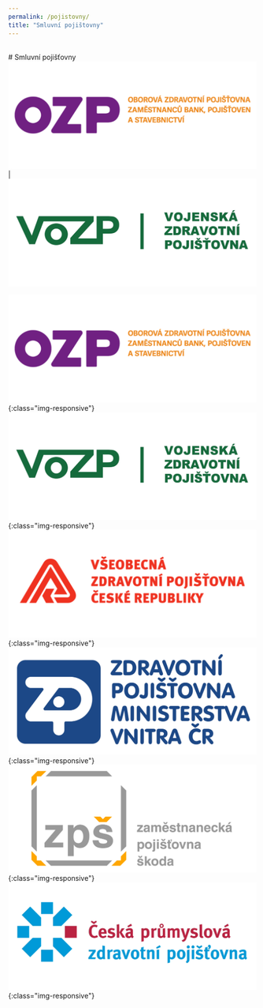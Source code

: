 ```yaml
---
permalink: /pojistovny/
title: "Smluvní pojištovny"
---
```

<br/>
# Smluvní pojišťovny

<a href="https://www.ozp.cz/" target="_blank">
  <img src="/assets/images/pojišťovny/OZP.png" alt="OZP" width="600"/>
<a/> |  <a href="https://www.vozp.cz/" target="_blank">
  <img src="/assets/images/pojišťovny/VOZP.png" alt="OZP" width="600"/>
<a/>

![PojiŠťovna](/assets/images/pojišťovny/OZP.png){:class="img-responsive"}
![PojiŠťovna](/assets/images/pojišťovny/VOZP.png){:class="img-responsive"}
![PojiŠťovna](/assets/images/pojišťovny/VZP.png){:class="img-responsive"}
![PojiŠťovna](/assets/images/pojišťovny/ZPMV.png){:class="img-responsive"}
![PojiŠťovna](/assets/images/pojišťovny/ZPŠ.png){:class="img-responsive"}
![PojiŠťovna](/assets/images/pojišťovny/ČPZP.png){:class="img-responsive"}
